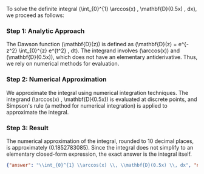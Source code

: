 


To solve the definite integral \(\int_{0}^{1} \arccos(x) \, \mathbf{D}(0.5x) \, dx\), we proceed as follows:

### Step 1: Analytic Approach
The Dawson function \(\mathbf{D}(z)\) is defined as \(\mathbf{D}(z) = e^{-z^2} \int_{0}^{z} e^{t^2} \, dt\). The integrand involves \(\arccos(x)\) and \(\mathbf{D}(0.5x)\), which does not have an elementary antiderivative. Thus, we rely on numerical methods for evaluation.

### Step 2: Numerical Approximation
We approximate the integral using numerical integration techniques. The integrand \(\arccos(x) \, \mathbf{D}(0.5x)\) is evaluated at discrete points, and Simpson's rule (a method for numerical integration) is applied to approximate the integral. 

### Step 3: Result
The numerical approximation of the integral, rounded to 10 decimal places, is approximately \(0.1852783085\). Since the integral does not simplify to an elementary closed-form expression, the exact answer is the integral itself.

```json
{"answer": "\\int_{0}^{1} \\arccos(x) \\, \\mathbf{D}(0.5x) \\, dx", "numerical_answer": "0.1852783085"}
```